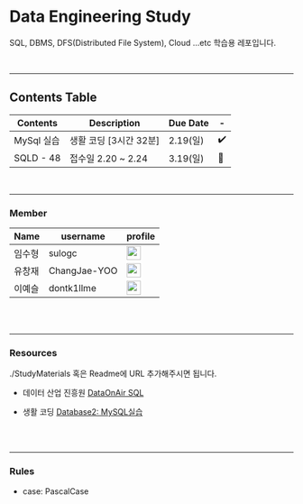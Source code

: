 # Data Engineering Study

<p>
SQL, DBMS, DFS(Distributed File System), Cloud ...etc 학습용 레포입니다. 
</p><br>



----

## Contents Table

| Contents  | Description              | Due Date |-|
| --------- | ------------------------ | -------- | - |
| MySql 실습 | 생활 코딩 [3시간 32분] | 2.19(일)| :heavy_check_mark: </span> |
| SQLD - 48 | 접수일 2.20 ~ 2.24        | 3.19(일) | :speech_balloon: |




<br>

---
### Member

| Name  | username   | profile | 
| --------- | ------------------------ | --- |
| 임수형 | sulogc | [<img src = "https://github.com/sulogc.png" width="25" height="25">](https://github.com/sulogc) |
| 유창재 | ChangJae-YOO | [<img src = "https://github.com/ChangJae-YOO.png" width="25" height="25">](https://github.com/ChangJae-YOO) |
| 이예슬 | dontk1llme | [<img src = "https://github.com/dontk1llme.png" width="25" height="25">](https://github.com/dontk1llme) |


<br><br>

---
### Resources

./StudyMaterials 혹은 Readme에 URL 추가해주시면 됩니다.

  - 데이터 산업 진흥원 [DataOnAir SQL](https://dataonair.or.kr/db-tech-reference/d-guide/sql/?pageid=5&mod=list)

  - 생활 코딩 [Database2: MySQL실습](https://opentutorials.org/course/3161) 

<br><br>

---
### Rules

- case: PascalCase
